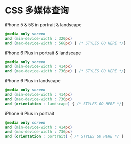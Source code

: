 CSS 多媒体查询
===

iPhone 5 & 5S in portrait & landscape

```css
@media only screen 
and (min-device-width : 320px) 
and (max-device-width : 568px) { /* STYLES GO HERE */}
```

iPhone 6 Plus in portrait & landscape

```css
@media only screen 
and (min-device-width : 414px) 
and (max-device-width : 736px) { /* STYLES GO HERE */}
```

iPhone 6 Plus in landscape

```css
@media only screen 
and (min-device-width : 414px) 
and (max-device-width : 736px) 
and (orientation : landscape) { /* STYLES GO HERE */}
```

iPhone 6 Plus in portrait

```css
@media only screen 
and (min-device-width : 414px) 
and (max-device-width : 736px) 
and (orientation : portrait) { /* STYLES GO HERE */ }
```
